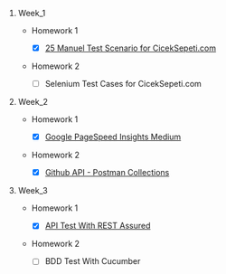 1. Week_1 

    - Homework 1

       - [X] [25 Manuel Test Scenario for CicekSepeti.com](https://github.com/ciceksepetibootcamp/EbubekirAycibin_Homework/blob/main/Week_1/Homework-1)

    - Homework 2

       - [ ] Selenium Test Cases for CicekSepeti.com
2. Week_2

    - Homework 1

      - [X] [Google PageSpeed Insights Medium](https://github.com/ciceksepetibootcamp/EbubekirAycibin_Homework/blob/main/Week_2/Homework-1)
    - Homework 2

      - [X] [Github API - Postman Collections](https://github.com/ciceksepetibootcamp/EbubekirAycibin_Homework/tree/main/Week_2/Homework-2)
    
3. Week_3
    - Homework 1

      - [X] [API Test With REST Assured](https://github.com/ciceksepetibootcamp/EbubekirAycibin_Homework/tree/main/Week_3/Homework-1)
    - Homework 2

      - [ ] BDD Test With Cucumber
